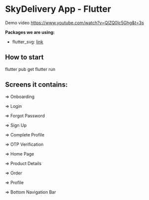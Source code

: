 # SkyDelivery App - Flutter 

Demo video https://www.youtube.com/watch?v=QlZQ0lc5Ghg&t=3s

**Packages we are using:**

- flutter_svg: [link](https://pub.dev/packages/flutter_svg)

## How to start
flutter pub get
flutter run


## Screens it contains:

=> Onboarding

=> Login

=> Forgot Password

=> Sign Up

=> Complete Profile

=> OTP Verification

=> Home Page

=> Product Details

=> Order

=> Profile

=> Bottom Navigation Bar


